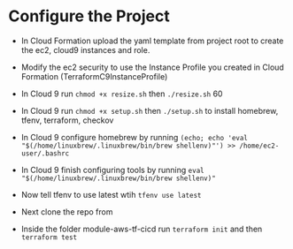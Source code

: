 # Configure the Project
* In Cloud Formation upload the yaml template from project root to create the ec2, cloud9 instances and role.
* Modify the ec2 security to use the Instance Profile you created in Cloud Formation (TerraformC9InstanceProfile)
* In Cloud 9 run `chmod +x resize.sh` then `./resize.sh` 60
* In Cloud 9 run `chmod +x setup.sh` then `./setup.sh` to install homebrew, tfenv, terraform, checkov
* In Cloud 9 configure homebrew by running `(echo; echo 'eval "$(/home/linuxbrew/.linuxbrew/bin/brew shellenv)"') >> /home/ec2-user/.bashrc`
* In Cloud 9 finish configuring tools by running `eval "$(/home/linuxbrew/.linuxbrew/bin/brew shellenv)"`
* Now tell tfenv to use latest wtih `tfenv use latest`

* Next clone the repo from <URL>
* Inside the folder module-aws-tf-cicd run `terraform init` and then `terraform test`







